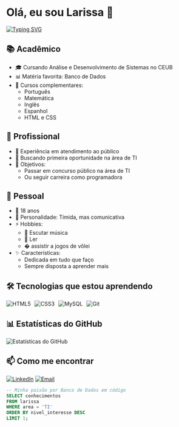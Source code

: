 # Olá, eu sou Larissa 👋

[![Typing SVG](https://readme-typing-svg.herokuapp.com?font=Fira+Code&size=24&duration=4000&pause=1000&color=FF66C4&background=000000&center=true&vCenter=true&width=800&lines=Estudante+de+ADS+no+CEUB;Apaixonada+por+Banco+de+Dados;Futura+Programadora+ou+Concursada)](https://git.io/typing-svg)

## 📚 Acadêmico
- 🎓 Cursando Análise e Desenvolvimento de Sistemas no CEUB
- 📊 Matéria favorita: Banco de Dados
- 📝 Cursos complementares:
  - Português
  - Matemática
  - Inglês
  - Espanhol
  - HTML e CSS

## 💼 Profissional
- 👔 Experiência em atendimento ao público 
- 🚀 Buscando primeira oportunidade na área de TI
- 🎯 Objetivos:
  - Passar em concurso público na área de TI
  - Ou seguir carreira como programadora

## 🧡 Pessoal
- 🎂 18 anos
- 🌟 Personalidade: Tímida, mas comunicativa
- ⚡ Hobbies:
  - 🎵 Escutar música
  - 📖 Ler
  - � assistir a jogos de vôlei
- ✨ Características:
  - Dedicada em tudo que faço
  - Sempre disposta a aprender mais

## 🛠 Tecnologias que estou aprendendo

<div style="display: flex; gap: 10px; flex-wrap: wrap;">
  <img src="https://img.shields.io/badge/HTML5-E34F26?style=for-the-badge&logo=html5&logoColor=white" alt="HTML5">
  <img src="https://img.shields.io/badge/CSS3-1572B6?style=for-the-badge&logo=css3&logoColor=white" alt="CSS3">
  <img src="https://img.shields.io/badge/MySQL-005C84?style=for-the-badge&logo=mysql&logoColor=white" alt="MySQL">
  <img src="https://img.shields.io/badge/Git-F05032?style=for-the-badge&logo=git&logoColor=white" alt="Git">
</div>

## 📊 Estatísticas do GitHub

![Estatísticas do GitHub](https://github-readme-stats.vercel.app/api?username=larissavargasmoreira&show_icons=true&theme=dracula)

## 📫 Como me encontrar

[![LinkedIn](https://img.shields.io/badge/LinkedIn-0077B5?style=for-the-badge&logo=linkedin&logoColor=white)](https://linkedin.com/in/seu-linkedin)
[![Email](https://img.shields.io/badge/Email-D14836?style=for-the-badge&logo=gmail&logoColor=white)](mailto:larissa.vm12b@gamil.com)

```sql
-- Minha paixão por Banco de Dados em código
SELECT conhecimentos 
FROM larissa 
WHERE area = 'TI' 
ORDER BY nivel_interesse DESC 
LIMIT 1;
